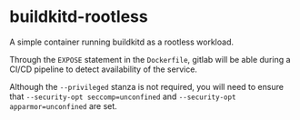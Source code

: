 # buildkitd-rootless
A simple container running buildkitd as a rootless workload.

Through the `EXPOSE` statement in the `Dockerfile`, gitlab will be able during a CI/CD pipeline to detect availability of the service.

Although the `--privileged` stanza is not required, you will need to ensure that `--security-opt seccomp=unconfined` and `--security-opt apparmor=unconfined` are set.